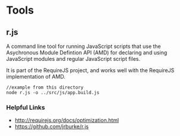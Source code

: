 Tools
=====

## r.js  

  
A command line tool for running JavaScript scripts that use the Asychronous Module Defintion API (AMD) for declaring and using JavaScript modules and regular JavaScript script files.

It is part of the RequireJS project, and works well with the RequireJS implementation of AMD.


	//example from this directory
	node r.js -o ../src/js/app.build.js
	
### Helpful Links

* <http://requirejs.org/docs/optimization.html>
* <https://github.com/jrburke/r.js>